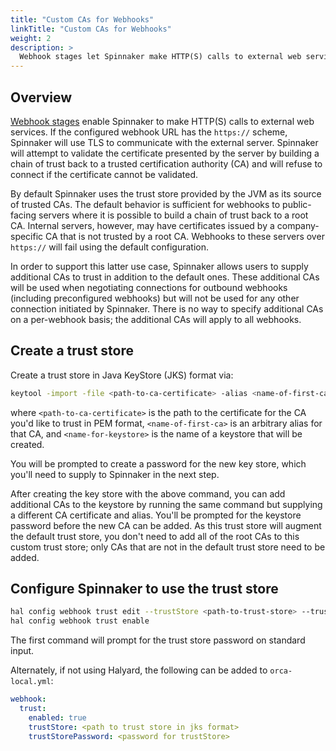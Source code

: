 ```yaml
---
title: "Custom CAs for Webhooks"
linkTitle: "Custom CAs for Webhooks"
weight: 2
description: >
  Webhook stages let Spinnaker make HTTP(S) calls to external web services.
---
```


## Overview

[Webhook stages](/reference/pipeline/stages/#webhook) enable Spinnaker to make
HTTP(S) calls to external web services. If the configured webhook URL has the
`https://` scheme, Spinnaker will use TLS to communicate with the external
server. Spinnaker will attempt to validate the certificate presented by the
server by building a chain of trust back to a trusted certification authority
(CA) and will refuse to connect if the certificate cannot be validated.

By default Spinnaker uses the trust store provided by the JVM as its source of
trusted CAs. The default behavior is sufficient for webhooks to public-facing
servers where it is possible to build a chain of trust back to a root CA.
Internal servers, however, may have certificates issued by a company-specific CA
that is not trusted by a root CA. Webhooks to these servers over `https://` will
fail using the default configuration.

In order to support this latter use case, Spinnaker allows users to supply
additional CAs to trust in addition to the default ones. These additional CAs
will be used when negotiating connections for outbound webhooks (including
preconfigured webhooks) but will not be used for any other connection initiated
by Spinnaker. There is no way to specify additional CAs on a per-webhook basis;
the additional CAs will apply to all webhooks.

## Create a trust store

Create a trust store in Java KeyStore (JKS) format via:

```bash
keytool -import -file <path-to-ca-certificate> -alias <name-of-first-ca> -keystore <name-for-keystore>.jks
```

where `<path-to-ca-certificate>` is the path to the certificate for the CA you'd
like to trust in PEM format, `<name-of-first-ca>` is an arbitrary alias for that
CA, and `<name-for-keystore>` is the name of a keystore that will be created.

You will be prompted to create a password for the new key store, which you'll
need to supply to Spinnaker in the next step.

After creating the key store with the above command, you can add additional
CAs to the keystore by running the same command but supplying a different CA
certificate and alias. You'll be prompted for the keystore password before the
new CA can be added. As this trust store will augment the default trust store,
you don't need to add all of the root CAs to this custom trust store; only CAs
that are not in the default trust store need to be added.

## Configure Spinnaker to use the trust store

```bash
hal config webhook trust edit --trustStore <path-to-trust-store> --trustStorePassword
hal config webhook trust enable
```
The first command will prompt for the trust store password on standard input.

Alternately, if not using Halyard, the following can be added to `orca-local.yml`:
```yaml
webhook:
  trust:
    enabled: true
    trustStore: <path to trust store in jks format>
    trustStorePassword: <password for trustStore>
```
